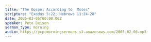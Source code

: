 ```yaml
---
title: "The Gospel According to  Moses"
scripture: "Exodus 5:22; Hebrews 11:24-28"
date: 2005-02-06T00:00:00Z
speaker: Pete Deison
sermon_type: morning
audio: https://pcpcmorningsermons.s3.amazonaws.com/2005-02-06.mp3 
---
```



